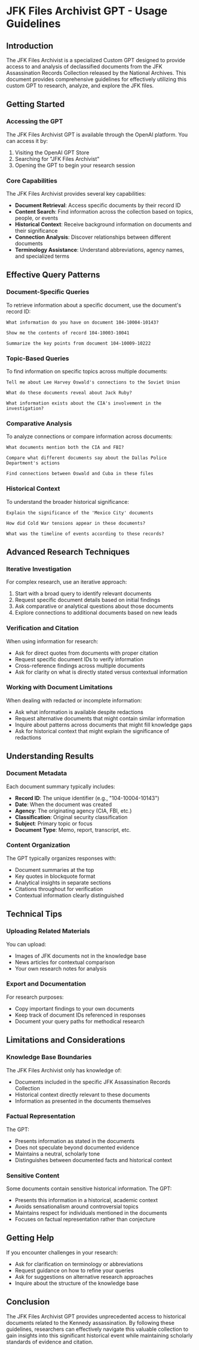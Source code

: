 # JFK Files Archivist GPT - Usage Guidelines

## Introduction

The JFK Files Archivist is a specialized Custom GPT designed to provide access to and analysis of declassified documents from the JFK Assassination Records Collection released by the National Archives. This document provides comprehensive guidelines for effectively utilizing this custom GPT to research, analyze, and explore the JFK files.

## Getting Started

### Accessing the GPT

The JFK Files Archivist GPT is available through the OpenAI platform. You can access it by:

1. Visiting the OpenAI GPT Store
2. Searching for "JFK Files Archivist"
3. Opening the GPT to begin your research session

### Core Capabilities

The JFK Files Archivist provides several key capabilities:

- **Document Retrieval**: Access specific documents by their record ID
- **Content Search**: Find information across the collection based on topics, people, or events
- **Historical Context**: Receive background information on documents and their significance
- **Connection Analysis**: Discover relationships between different documents
- **Terminology Assistance**: Understand abbreviations, agency names, and specialized terms

## Effective Query Patterns

### Document-Specific Queries

To retrieve information about a specific document, use the document's record ID:

```
What information do you have on document 104-10004-10143?
```

```
Show me the contents of record 104-10003-10041
```

```
Summarize the key points from document 104-10009-10222
```

### Topic-Based Queries

To find information on specific topics across multiple documents:

```
Tell me about Lee Harvey Oswald's connections to the Soviet Union
```

```
What do these documents reveal about Jack Ruby?
```

```
What information exists about the CIA's involvement in the investigation?
```

### Comparative Analysis

To analyze connections or compare information across documents:

```
What documents mention both the CIA and FBI?
```

```
Compare what different documents say about the Dallas Police Department's actions
```

```
Find connections between Oswald and Cuba in these files
```

### Historical Context

To understand the broader historical significance:

```
Explain the significance of the 'Mexico City' documents
```

```
How did Cold War tensions appear in these documents?
```

```
What was the timeline of events according to these records?
```

## Advanced Research Techniques

### Iterative Investigation

For complex research, use an iterative approach:

1. Start with a broad query to identify relevant documents
2. Request specific document details based on initial findings
3. Ask comparative or analytical questions about those documents
4. Explore connections to additional documents based on new leads

### Verification and Citation

When using information for research:

- Ask for direct quotes from documents with proper citation
- Request specific document IDs to verify information
- Cross-reference findings across multiple documents
- Ask for clarity on what is directly stated versus contextual information

### Working with Document Limitations

When dealing with redacted or incomplete information:

- Ask what information is available despite redactions
- Request alternative documents that might contain similar information
- Inquire about patterns across documents that might fill knowledge gaps
- Ask for historical context that might explain the significance of redactions

## Understanding Results

### Document Metadata

Each document summary typically includes:

- **Record ID**: The unique identifier (e.g., "104-10004-10143")
- **Date**: When the document was created
- **Agency**: The originating agency (CIA, FBI, etc.)
- **Classification**: Original security classification
- **Subject**: Primary topic or focus
- **Document Type**: Memo, report, transcript, etc.

### Content Organization

The GPT typically organizes responses with:

- Document summaries at the top
- Key quotes in blockquote format
- Analytical insights in separate sections
- Citations throughout for verification
- Contextual information clearly distinguished

## Technical Tips

### Uploading Related Materials

You can upload:

- Images of JFK documents not in the knowledge base
- News articles for contextual comparison
- Your own research notes for analysis

### Export and Documentation

For research purposes:

- Copy important findings to your own documents
- Keep track of document IDs referenced in responses
- Document your query paths for methodical research

## Limitations and Considerations

### Knowledge Base Boundaries

The JFK Files Archivist only has knowledge of:

- Documents included in the specific JFK Assassination Records Collection
- Historical context directly relevant to these documents
- Information as presented in the documents themselves

### Factual Representation

The GPT:

- Presents information as stated in the documents
- Does not speculate beyond documented evidence
- Maintains a neutral, scholarly tone
- Distinguishes between documented facts and historical context

### Sensitive Content

Some documents contain sensitive historical information. The GPT:

- Presents this information in a historical, academic context
- Avoids sensationalism around controversial topics
- Maintains respect for individuals mentioned in the documents
- Focuses on factual representation rather than conjecture

## Getting Help

If you encounter challenges in your research:

- Ask for clarification on terminology or abbreviations
- Request guidance on how to refine your queries
- Ask for suggestions on alternative research approaches
- Inquire about the structure of the knowledge base

## Conclusion

The JFK Files Archivist GPT provides unprecedented access to historical documents related to the Kennedy assassination. By following these guidelines, researchers can effectively navigate this valuable collection to gain insights into this significant historical event while maintaining scholarly standards of evidence and citation.
